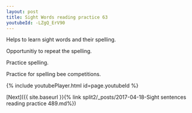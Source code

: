 ```yaml
---
layout: post
title: Sight Words reading practice 63
youtubeId: -LZgQ_ErV90
---
```

 
 
Helps to learn sight words and their spelling.

Opportunitiy to repeat the spelling. 

Practice spelling. 
 
Practice for spelling bee competitions. 
 
{% include youtubePlayer.html id=page.youtubeId %}
 
 

[Next]({{ site.baseurl }}{% link  split2/_posts/2017-04-18-Sight sentences reading practice 489.md%})
 
